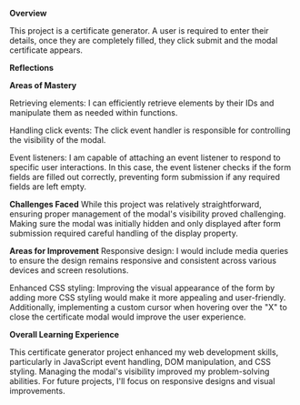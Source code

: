 **Overview**

This project is a certificate generator. A user is required to enter their details, once they are completely filled, they click submit and the modal certificate appears.

**Reflections**

**Areas of Mastery**

Retrieving elements: I can efficiently retrieve elements by their IDs and manipulate them as needed within functions.

Handling click events: The click event handler is responsible for controlling the visibility of the modal.

Event listeners: I am capable of attaching an event listener to respond to specific user interactions. In this case, the event listener checks if the form fields are filled out correctly, preventing form submission if any required fields are left empty.

**Challenges Faced**
While this project was relatively straightforward, ensuring proper management of the modal's visibility proved challenging. Making sure the modal was initially hidden and only displayed after form submission required careful handling of the display property.

**Areas for Improvement**
Responsive design: I would include media queries to ensure the design remains responsive and consistent across various devices and screen resolutions.

Enhanced CSS styling: Improving the visual appearance of the form by adding more CSS styling would make it more appealing and user-friendly. Additionally, implementing a custom cursor when hovering over the "X" to close the certificate modal would improve the user experience.

**Overall Learning Experience**

This certificate generator project enhanced my web development skills, particularly in JavaScript event handling, DOM manipulation, and CSS styling. Managing the modal's visibility improved my problem-solving abilities. For future projects, I'll focus on responsive designs and visual improvements.
